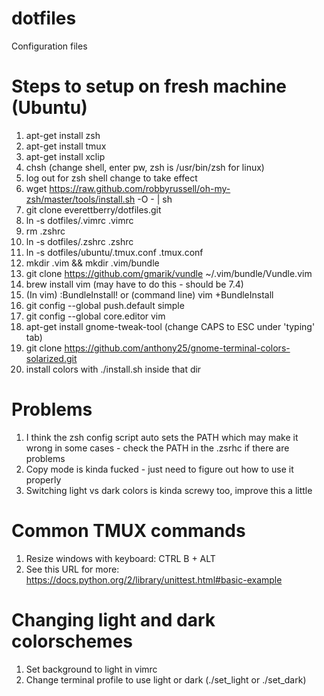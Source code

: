 # dotfiles
Configuration files

# Steps to setup on fresh machine (Ubuntu)
1. apt-get install zsh
2. apt-get install tmux
2. apt-get install xclip
2. chsh (change shell, enter pw, zsh is /usr/bin/zsh for linux)
2. log out for zsh shell change to take effect
3. wget https://raw.github.com/robbyrussell/oh-my-zsh/master/tools/install.sh -O - | sh
4. git clone everettberry/dotfiles.git
5. ln -s dotfiles/.vimrc .vimrc
5. rm .zshrc
6. ln -s dotfiles/.zshrc .zshrc
7. ln -s dotfiles/ubuntu/.tmux.conf .tmux.conf
7. mkdir .vim && mkdir .vim/bundle
8. git clone https://github.com/gmarik/vundle ~/.vim/bundle/Vundle.vim 
8. brew install vim (may have to do this - should be 7.4)
9. (In vim) :BundleInstall! or (command line) vim +BundleInstall
10. git config --global push.default simple
11. git config --global core.editor vim
12. apt-get install gnome-tweak-tool (change CAPS to ESC under 'typing' tab)
13. git clone https://github.com/anthony25/gnome-terminal-colors-solarized.git
14. install colors with ./install.sh inside that dir

# Problems
1. I think the zsh config script auto sets the PATH which may make it wrong in some cases - check the PATH in the .zsrhc if there are problems
2. Copy mode is kinda fucked - just need to figure out how to use it properly
3. Switching light vs dark colors is kinda screwy too, improve this a little

# Common TMUX commands
1. Resize windows with keyboard: CTRL B + ALT <arrow key>
2. See this URL for more: https://docs.python.org/2/library/unittest.html#basic-example

# Changing light and dark colorschemes
1. Set background to light in vimrc
2. Change terminal profile to use light or dark (./set_light or ./set_dark)


